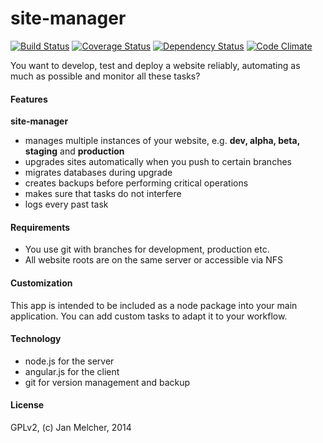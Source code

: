 site-manager
============

[![Build Status](https://travis-ci.org/Yogu/site-manager.svg?branch=master)](https://travis-ci.org/Yogu/site-manager) [![Coverage Status](https://coveralls.io/repos/Yogu/site-manager/badge.png?branch=master)](https://coveralls.io/r/Yogu/site-manager?branch=master) [![Dependency Status](https://gemnasium.com/Yogu/site-manager.svg)](https://gemnasium.com/Yogu/site-manager) [![Code Climate](https://codeclimate.com/github/Yogu/site-manager.png)](https://codeclimate.com/github/Yogu/site-manager)

You want to develop, test and deploy a website reliably, automating as much as possible and monitor all these tasks?

#### Features

**site-manager**

* manages multiple instances of your website, e.g. **dev, alpha, beta, staging** and **production**
* upgrades sites automatically when you push to certain branches
* migrates databases during upgrade
* creates backups before performing critical operations
* makes sure that tasks do not interfere
* logs every past task

#### Requirements

* You use git with branches for development, production etc.
* All website roots are on the same server or accessible via NFS

#### Customization

This app is intended to be included as a node package into your main application.
You can add custom tasks to adapt it to your workflow.

#### Technology

* node.js for the server
* angular.js for the client
* git for version management and backup

#### License

GPLv2, (c) Jan Melcher, 2014
